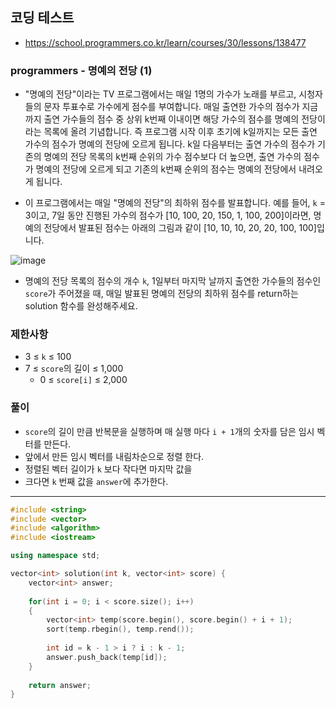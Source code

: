 ## 코딩 테스트
- https://school.programmers.co.kr/learn/courses/30/lessons/138477

### programmers - 명예의 전당 (1)
- "명예의 전당"이라는 TV 프로그램에서는 매일 1명의 가수가 노래를 부르고, 시청자들의 문자 투표수로 가수에게 점수를 부여합니다. 매일 출연한 가수의 점수가 지금까지 출연 가수들의 점수 중 상위 k번째 이내이면 해당 가수의 점수를 명예의 전당이라는 목록에 올려 기념합니다. 즉 프로그램 시작 이후 초기에 k일까지는 모든 출연 가수의 점수가 명예의 전당에 오르게 됩니다. k일 다음부터는 출연 가수의 점수가 기존의 명예의 전당 목록의 k번째 순위의 가수 점수보다 더 높으면, 출연 가수의 점수가 명예의 전당에 오르게 되고 기존의 k번째 순위의 점수는 명예의 전당에서 내려오게 됩니다.

- 이 프로그램에서는 매일 "명예의 전당"의 최하위 점수를 발표합니다. 예를 들어, `k` = 3이고, 7일 동안 진행된 가수의 점수가 [10, 100, 20, 150, 1, 100, 200]이라면, 명예의 전당에서 발표된 점수는 아래의 그림과 같이 [10, 10, 10, 20, 20, 100, 100]입니다.

![image](https://github.com/user-attachments/assets/b9afef84-a64f-433c-83f8-b1f161cdf6ac)


- 명예의 전당 목록의 점수의 개수 `k`, 1일부터 마지막 날까지 출연한 가수들의 점수인 `score`가 주어졌을 때, 매일 발표된 명예의 전당의 최하위 점수를 return하는 solution 함수를 완성해주세요.

### 제한사항
- 3 ≤ `k` ≤ 100
- 7 ≤ `score`의 길이 ≤ 1,000
  - 0 ≤ `score[i]` ≤ 2,000


### 풀이
- `score`의 길이 만큼 반복문을 실행하며 매 실행 마다 `i + 1`개의 숫자를 담은 임시 벡터를 만든다.
- 앞에서 만든 임시 벡터를 내림차순으로 정렬 한다.
- 정렬된 벡터 길이가 `k` 보다 작다면 마지막 값을
- 크다면 `k` 번째 값을 `answer`에 추가한다.

***
```c++
#include <string>
#include <vector>
#include <algorithm>
#include <iostream>

using namespace std;

vector<int> solution(int k, vector<int> score) {
    vector<int> answer;
    
    for(int i = 0; i < score.size(); i++)
    {
        vector<int> temp(score.begin(), score.begin() + i + 1);
        sort(temp.rbegin(), temp.rend());
        
        int id = k - 1 > i ? i : k - 1;
        answer.push_back(temp[id]);
    }
    
    return answer;
}
```
